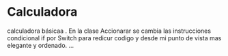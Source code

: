 # Calculadora
calculadora básicaa .
En la clase  Accionarar  se cambia las instrucciones condicional if por Switch para redicur codigo y desde mi punto de vista mas elegante y ordenado.
...
